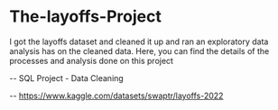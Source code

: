 # The-layoffs-Project
I got the layoffs dataset and cleaned it up and ran an exploratory data analysis has on the cleaned data. Here, you can find the details of  the processes and analysis done on this project


-- SQL Project - Data Cleaning

-- https://www.kaggle.com/datasets/swaptr/layoffs-2022



